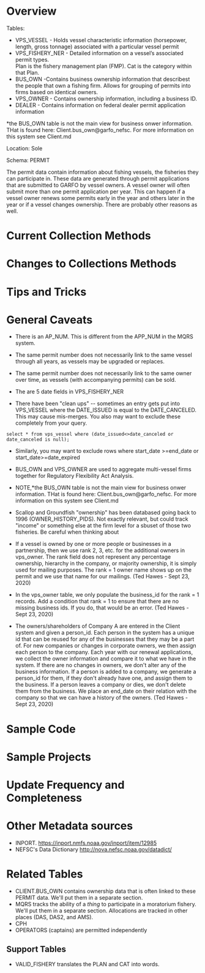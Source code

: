 # Overview
Tables: 

* VPS_VESSEL - Holds vessel characteristic information (horsepower, length, gross tonnage) associated with a particular vessel permit 
* VPS_FISHERY_NER - Detailed information on a vessel’s associated permit types.  
Plan is the fishery management plan (FMP).  Cat is the category within that Plan.
* BUS_OWN -Contains business ownership information that describest the people that own a fishing firm.  Allows for grouping of permits into firms based on identical owners.
* VPS_OWNER -  Contains ownership information, including a business ID.
* DEALER - Contains information on federal dealer permit application information 


*the BUS_OWN table is not the main view for business onwer information. THat is found here: Client.bus_own@garfo_nefsc. For more information on this system see Client.md

Location: Sole

Schema: PERMIT

The permit data contain information about fishing vessels, the fisheries they can participate in. These data are generated through permit applications that are submitted to GARFO by vessel owners.  A vessel owner will often submit more than one permit application per year. This can happen if a vessel owner renews some permits early in the year and others later in the year or if a vessel changes ownership. There are probably other reasons as well.

# Current Collection Methods

# Changes to Collections Methods

# Tips and Tricks

# General Caveats
* There is an AP_NUM. This is different from the APP_NUM in the MQRS system.

* The same permit number does not necessarily link to the same vessel through all years, as vessels may be upgraded or replaces. 

* The same permit number does not necessarily link to the same owner over time, as vessels (with accompanying permits) can be sold.

* The are 5 date fields in VPS_FISHERY_NER  

* There have been "clean ups" -- sometimes an entry gets put into VPS_VESSEL where the DATE_ISSUED is equal to the DATE_CANCELED. This may cause mis-merges.  You also may want to exclude these completely from your query.
```
select * from vps_vessel where (date_issued<>date_canceled or date_canceled is null);
```

* Similarly, you may  want to exclude rows where start_date >=end_date or start_date>=date_expired 
 
*  BUS_OWN and VPS_OWNER are used to aggregate multi-vessel firms together for Regulatory Flexibility Act Analysis. 
*  NOTE,*the BUS_OWN table is not the main view for business onwer information. THat is found here: Client.bus_own@garfo_nefsc. For more information on this  system see Client.md


* Scallop and Groundfish "ownership" has been databased going back to 1996 (OWNER_HISTORY_PIDS). Not exactly relevant, but could track "income" or something else at the firm level for a sbuset of those two fisheries. Be careful when thinking about 

*  If a vessel is owned by one or more people or businesses in a partnership, then we use rank 2, 3, etc. for the additional owners in vps_owner.  The rank field does not represent any percentage ownership, hierarchy in the company, or majority ownership, it is simply used for mailing purposes.  The rank = 1 owner name shows up on the permit and we use that name for our mailings. (Ted Hawes - Sept 23, 2020)

* In the vps_owner table, we only populate the business_id for the rank = 1 records. Add a condition that rank = 1 to ensure that there are no missing business ids.   If you do, that would be an error. (Ted Hawes - Sept 23, 2020)

* The owners/shareholders of Company A  are entered in the Client system and given a person_id.  Each person in the system has a unique id that can be reused for any of the businesses that they may be a part of.  For new companies or changes in corporate owners, we then assign each person to the company.  Each year with our renewal applications, we collect the owner information and compare it to what we have in the system.  If there are no changes in owners, we don't alter any of the business information.  If a person is added to a company, we generate a person_id for them, if they don't already have one, and assign them to the business.  If a person leaves a company or dies, we don't delete them from the business.  We place an end_date on their relation with the company so that we can have a history of the owners.    (Ted Hawes - Sept 23, 2020)

# Sample Code

# Sample Projects

# Update Frequency and Completeness


# Other Metadata sources
+ INPORT.  https://inport.nmfs.noaa.gov/inport/item/12985
+ NEFSC's Data Dictionary  http://nova.nefsc.noaa.gov/datadict/


# Related Tables
+ CLIENT.BUS_OWN contains ownership data that is often linked to these PERMIT data. We'll put them in a separate section.
+ MQRS tracks the ability of a *thing* to participate in a moratorium fishery. We'll put them in a separate section.  Allocations are tracked in other places (DAS, DAS2, and AMS).
+ CPH
+ OPERATORS (captains) are permitted independently 




## Support Tables
  + VALID_FISHERY translates the PLAN and CAT into words.

